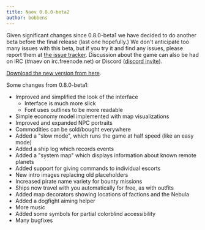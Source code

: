 ```yaml
---
title: Naev 0.8.0-beta2
author: bobbens
---
```


Given significant changes since 0.8.0-beta1 we have decided to do another beta
before the final release (last one hopefully.) We don't anticipate too many
issues with this beta, but if you try it and find any issues, please report
them at [the issue tracker](https://github.com/naev/naev/issues). Discussion
about the game can also be had on IRC (#naev on irc.freenode.net) or Discord
([discord invite](https://discord.com/invite/nd2M5BR)).

[Download the new version from here](https://github.com/naev/naev/releases/tag/v0.8.0-beta.2).

Some changes from 0.8.0-beta1:

* Improved and simplified the look of the interface
   * Interface is much more slick
   * Font uses outlines to be more readable
* Simple economy model implemented with map visualizations
* Improved and expanded NPC portraits
* Commodities can be sold/bought everywhere
* Added a "slow mode", which runs the game at half speed (like an easy mode)
* Added a ship log which records events
* Added a "system map" which displays information about known remote planets
* Added support for giving commands to individual escorts
* New intro images replacing old placeholders
* Increased pirate name variety for bounty missions
* Ships now travel with you automatically for free, as with outfits
* Added map decorators showing locations of factions and the Nebula
* Added a dogfight aiming helper
* More music
* Added some symbols for partial colorblind accessibility
* Many bugfixes
